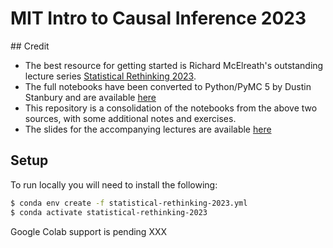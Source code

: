 # MIT Intro to Causal Inference 2023

## Credit

- The best resource for getting started is Richard McElreath's outstanding lecture series [Statistical Rethinking 2023](https://www.youtube.com/playlist?list=PLDcUM9US4XdPz-KxHM4XHt7uUVGWWVSus).
- The full notebooks have been converted to Python/PyMC 5 by Dustin Stanbury and are available [here](https://github.com/dustinstansbury/statistical-rethinking-2023.git)
- This repository is a consolidation of the notebooks from the above two sources, with some additional notes and exercises.
- The slides for the accompanying lectures are available [here](https://docs.google.com/presentation/d/1MHiFRP7CpvTygIHxfQ_qA4oIt98_8g6kQjJSC6lu1Y8/edit?usp=sharing)

## Setup

To run locally you will need to install the following:

```bash
$ conda env create -f statistical-rethinking-2023.yml
$ conda activate statistical-rethinking-2023
```

Google Colab support is pending XXX
